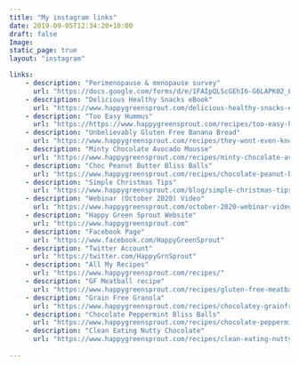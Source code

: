 ```yaml
---
title: "My instagram links"
date: 2019-09-05T12:34:20+10:00
draft: false
Image: 
static_page: true
layout: "instagram"

links:
    - description: "Perimenopause & menopause survey"
      url: "https://docs.google.com/forms/d/e/1FAIpQLScGEhI6-G6LAPK02_L4JiIEshJQuXrxJLNQ3D4Kk4k4BbWi5g/viewform"
    - description: "Delicious Healthy Snacks eBook"
      url: "https://www.happygreensprout.com/delicious-healthy-snacks-ebook/"
    - description: "Too Easy Hummus"
      url: "https://https://www.happygreensprout.com/recipes/too-easy-hummus/"
    - description: "Unbelievably Gluten Free Banana Bread"
      url: "https://www.happygreensprout.com/recipes/they-wont-even-know-its-gluten-free-banana-bread/"     
    - description: "Minty Chocolate Avocado Mousse"
      url: "https://www.happygreensprout.com/recipes/minty-chocolate-avocado-mousse/"    
    - description: "Choc Peanut Butter Bliss Balls"
      url: "https://www.happygreensprout.com/recipes/chocolate-peanut-butter-bliss-balls/"    
    - description: "Simple Christmas Tips"
      url: "https://www.happygreensprout.com/blog/simple-christmas-tips/"
    - description: "Webinar (October 2020) Video"
      url: "https://www.happygreensprout.com/october-2020-webinar-video/"
    - description: "Happy Green Sprout Website"
      url: "https://www.happygreensprout.com"
    - description: "Facebook Page"
      url: "https://www.facebook.com/HappyGreenSprout"
    - description: "Twitter Account"
      url: "https://twitter.com/HappyGrnSprout"
    - description: "All My Recipes"
      url: "https://www.happygreensprout.com/recipes/"
    - description: "GF Meatball recipe"
      url: "https://www.happygreensprout.com/recipes/gluten-free-meatballs-and-burger-recipe/"
    - description: "Grain Free Granola"
      url: "https://www.happygreensprout.com/recipes/chocolatey-grainfree-glutenfree-granola/"
    - description: "Chocolate Peppermint Bliss Balls"
      url: "https://www.happygreensprout.com/recipes/chocolate-peppermint-bliss-balls/"
    - description: "Clean Eating Nutty Chocolate"
      url: "https://www.happygreensprout.com/recipes/clean-eating-nutty-chocolate/"
      
---
```



